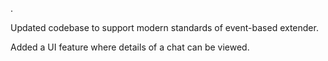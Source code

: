 .

Updated codebase to support modern standards of event-based extender.

Added a UI feature where details of a chat can be viewed.